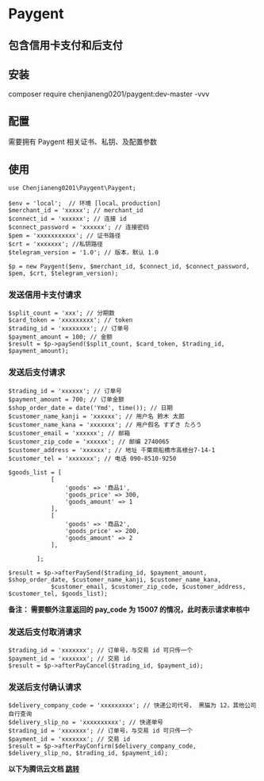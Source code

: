 # Paygent

## 包含信用卡支付和后支付

## 安装
composer require chenjianeng0201/paygent:dev-master -vvv
## 配置
需要拥有 Paygent 相关证书、私钥、及配置参数

## 使用
```
use Chenjianeng0201\Paygent\Paygent;

$env = 'local';  // 环境 [local、production]
$merchant_id = 'xxxxx'; // merchant_id
$connect_id = 'xxxxxx'; // 连接 id
$connect_password = 'xxxxxx'; // 连接密码
$pem = 'xxxxxxxxxxx'; // 证书路径
$crt = 'xxxxxxx'; //私钥路径
$telegram_version = '1.0'; // 版本，默认 1.0

$p = new Paygent($env, $merchant_id, $connect_id, $connect_password, $pem, $crt, $telegram_version);
```

### 发送信用卡支付请求
```
$split_count = 'xxx'; // 分期数
$card_token = 'xxxxxxxxx'; // token
$trading_id = 'xxxxxxxx'; // 订单号
$payment_amount = 100; // 金额
$result = $p->paySend($split_count, $card_token, $trading_id, $payment_amount);
```


### 发送后支付请求

```
$trading_id = 'xxxxxx'; // 订单号
$payment_amount = 700; // 订单金额
$shop_order_date = date('Ymd', time()); // 日期
$customer_name_kanji = 'xxxxxx'; // 用户名 鈴木 太郎
$customer_name_kana = 'xxxxxxx'; // 用户假名 すずき たろう
$customer_email = 'xxxxxx'; // 邮箱
$customer_zip_code = 'xxxxxx'; // 邮编 2740065
$customer_address = 'xxxxxx'; // 地址 千葉県船橋市高根台7-14-1
$customer_tel = 'xxxxxxx'; // 电话 090-8510-9250

$goods_list = [
            [
                'goods' => '商品1',
                'goods_price' => 300,
                'goods_amount' => 1
            ],
            [
                'goods' => '商品2',
                'goods_price' => 200,
                'goods_amount' => 2
            ],

        ];

$result = $p->afterPaySend($trading_id, $payment_amount, $shop_order_date, $customer_name_kanji, $customer_name_kana,
            $customer_email, $customer_zip_code, $customer_address, $customer_tel, $goods_list);
```

**备注： 需要额外注意返回的 pay_code 为 15007 的情况，此时表示请求审核中**

### 发送后支付取消请求
```
$trading_id = 'xxxxxxx'; // 订单号，与交易 id 可只传一个
$payment_id = 'xxxxxxx'; // 交易 id
$result = $p->afterPayCancel($trading_id, $payment_id);
```


### 发送后支付确认请求
```
$delivery_company_code = 'xxxxxxxxx'; // 快递公司代号， 黑猫为 12，其他公司自行查询
$delivery_slip_no = 'xxxxxxxxxx'; // 快递单号
$trading_id = 'xxxxxxx'; // 订单号，与交易 id 可只传一个
$payment_id = 'xxxxxxx'; // 交易 id
$result = $p->afterPayConfirm($delivery_company_code, $delivery_slip_no, $trading_id, $payment_id);
```


**以下为腾讯云文档 <a href="https://dev.tencent.com/s/d6174133-c098-4426-83a6-307d0ee6608a">跳转</a>**

